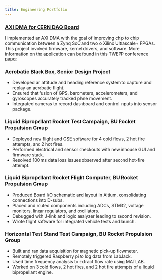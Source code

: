 ```yaml
---
title: Engineering Portfolio
---
```

### [AXI DMA for CERN DAQ Board](https://ablaizot.github.io/portfolio/2025/01/09/DMA_Driver.html)
I implemented an AXI DMA with the goal of improving chip to chip communication between a Zynq SoC and two o Xilinx Ultrascale+ FPGAs.
This project involved firmware, kernel drivers, and software. More information on the application can be found in this [TWEPP conference paper](https://arxiv.org/pdf/2501.03702)


### Aerobatic Black Box, Senior Design Project
- Developed an attitude and heading reference system to capture and replay an aerobatic flight.
- Ensured that fusion of GPS, barometers, accelerometers, and gyroscopes accurately tracked plane movement.
- Integrated cameras to record dashboard and control inputs into sensor package.
### Liquid Bipropellant Rocket Test Campaign, BU Rocket Propulsion Group 
-  Deployed new flight and GSE software for 4 cold flows, 2 hot fire attempts, and 2 hot fires.
- Performed electrical and sensor checkouts with new inhouse GUI and firmware stack.
- Resolved 100 ms data loss issues observed after second hot-fire attempt.
### Liquid Bipropellant Rocket Flight Computer, BU Rocket Propulsion Group
- Produced Board I/O schematic and layout in Altium, consolidating connections into D-subs.
- Placed and routed components including ADCs, STM32, voltage monitors, linear regulators, and oscillators.
- Debugged with J-link and logic analyzer leading to second revision.
- Wrote flight software for integrated vehicle tests and launch.
### Horizontal Test Stand Test Campaign, BU Rocket Propulsion Group
- Built and ran data acquisition for magnetic pick-up flowmeter.
- Remotely triggered Raspberry pi to log data from LabJack.
- Used time frequency analysis to extract flow rate using MATLAB.
- Worked on 3 cold flows, 2 hot fires, and 2 hot fire attempts of a liquid bipropellant engine.
